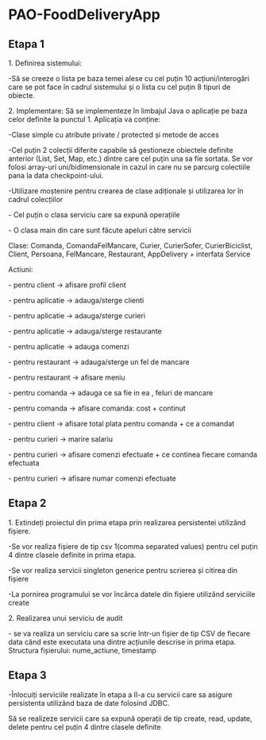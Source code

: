 # PAO-FoodDeliveryApp
<h2>Etapa 1 </h2>
<p>1. Definirea sistemului:</p>
<p>-Să se creeze o lista pe baza temei alese cu cel puțin 10 acțiuni/interogări care se pot face în cadrul sistemului și o lista cu cel puțin 8 tipuri de obiecte.</p>
<p>2. Implementare: Să se implementeze în limbajul Java o aplicație pe baza celor definite la punctul 1. Aplicația va conține:</p>
<p>-Clase simple cu atribute private / protected și metode de acces</p>
<p>-Cel puțin 2 colecții diferite capabile să gestioneze obiectele definite anterior (List, Set, Map, etc.) dintre care cel puțin una sa fie sortata. Se vor folosi array-uri uni/bidimensionale in cazul in care nu se parcurg colectiile pana la data checkpoint-ului.</p>
<p>-Utilizare moștenire pentru crearea de clase adiționale și utilizarea lor în cadrul colecțiilor</p>
<p>- Cel puțin o clasa serviciu care sa expună operațiile</p>
<p>- O clasa main din care sunt făcute apeluri către servicii</p>

<p></p>
<p></p>
<p>Clase: Comanda, ComandaFelMancare, Curier, CurierSofer, CurierBiciclist, Client, Persoana, FelMancare, Restaurant, AppDelivery + interfata Service</p>
<p>Actiuni:</p>
<p>- pentru client -> afisare profil client</p>
<p>- pentru aplicatie -> adauga/sterge clienti</p>
<p>- pentru aplicatie -> adauga/sterge curieri</p>
<p>- pentru aplicatie -> adauga/sterge restaurante</p>
<p>- pentru aplicatie -> adauga comenzi</p>
<p>- pentru restaurant -> adauga/sterge un fel de mancare</p>
<p>- pentru restaurant -> afisare meniu</p>
<p>- pentru comanda -> adauga ce sa fie in ea , feluri de mancare</p>
<p>- pentru comanda -> afisare comanda: cost + continut</p>
<p>- pentru client -> afisare total plata pentru comanda + ce a comandat</p>
<p>- pentru curieri -> marire salariu</p>
<p>- pentru curieri -> afisare comenzi efectuate + ce continea fiecare comanda efectuata</p>
<p>- pentru curieri -> afisare numar comenzi efectuate</p>
<h2>Etapa 2 </h2>
<p>1. Extindeți proiectul din prima etapa prin realizarea persistentei utilizând fișiere.</p>
<p>-Se vor realiza fișiere de tip csv 1(comma separated values) pentru cel puțin 4 dintre clasele definite in prima etapa.</p>
<p>-Se vor realiza servicii singleton generice pentru scrierea și citirea din fișiere</p>
<p>-La pornirea programului se vor încărca datele din fișiere utilizând serviciile create</p>

<p>2. Realizarea unui serviciu de audit</p>
<p>- se va realiza un serviciu care sa scrie într-un fișier de tip CSV de fiecare data când este executata una dintre acțiunile descrise in prima etapa. Structura fișierului: nume_actiune, timestamp</p>

<h2>Etapa 3 </h2>
<p>-Înlocuiți serviciile realizate în etapa a II-a cu servicii care sa asigure persistenta utilizând baza de date folosind JDBC.</p>
<p> Să se realizeze servicii care sa expună operații de tip create, read, update, delete pentru cel puțin 4 dintre clasele definite</p>


